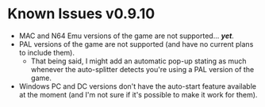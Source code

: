 # Known Issues v0.9.10
* MAC and N64 Emu versions of the game are not supported... ***yet***.
* PAL versions of the game are not supported (and have no current plans to include them).
  * That being said, I might add an automatic pop-up stating as much whenever the auto-splitter detects you're using a PAL version of the game.
* Windows PC and DC versions don't have the auto-start feature available at the moment (and I'm not sure if it's possible to make it work for them).
